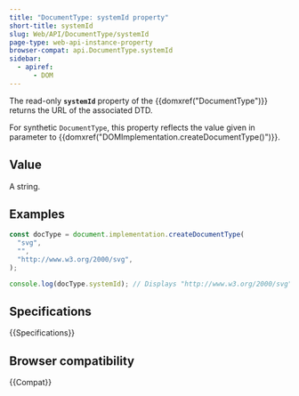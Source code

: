 ```yaml
---
title: "DocumentType: systemId property"
short-title: systemId
slug: Web/API/DocumentType/systemId
page-type: web-api-instance-property
browser-compat: api.DocumentType.systemId
sidebar:
  - apiref:
      - DOM
---
```


The read-only **`systemId`** property of the {{domxref("DocumentType")}} returns the URL of the associated DTD.

For synthetic `DocumentType`, this property reflects the value given in parameter to {{domxref("DOMImplementation.createDocumentType()")}}.

## Value

A string.

## Examples

```js
const docType = document.implementation.createDocumentType(
  "svg",
  "",
  "http://www.w3.org/2000/svg",
);

console.log(docType.systemId); // Displays "http://www.w3.org/2000/svg"
```

## Specifications

{{Specifications}}

## Browser compatibility

{{Compat}}
